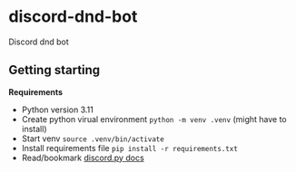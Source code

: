 # discord-dnd-bot
Discord dnd bot


## Getting starting
**Requirements**
* Python version 3.11
* Create python virual environment `python -m venv .venv` (might have to install)
* Start venv `source .venv/bin/activate`
* Install requirements file `pip install -r requirements.txt`
* Read/bookmark [discord.py docs](https://discordpy.readthedocs.io/en/stable/)
